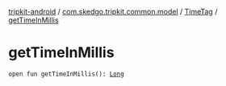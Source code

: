 [tripkit-android](../../index.md) / [com.skedgo.tripkit.common.model](../index.md) / [TimeTag](index.md) / [getTimeInMillis](./get-time-in-millis.md)

# getTimeInMillis

`open fun getTimeInMillis(): `[`Long`](https://kotlinlang.org/api/latest/jvm/stdlib/kotlin/-long/index.html)